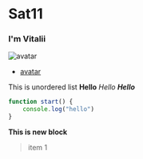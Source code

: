 # Sat11
### I'm Vitalii

![avatar](https://avatars.githubusercontent.com/u/24218684?v=4)

* [avatar](https://avatars.githubusercontent.com/u/24218684?v=4)

This is unordered list
**Hello**
*Hello*
***Hello***

```javascript
function start() {
    console.log("hello")
}
```
**This is new block**
> item 1
